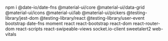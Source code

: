 npm i @date-io/date-fns @material-ui/core @material-ui/data-grid @material-ui/icons @material-ui/lab @material-ui/pickers @testing-library/jest-dom @testing-library/react @testing-library/user-event bootstrap date-fns moment react react-bootstrap react-dom react-router-dom react-scripts react-swipeable-views socket.io-client sweetalert2 web-vitals
